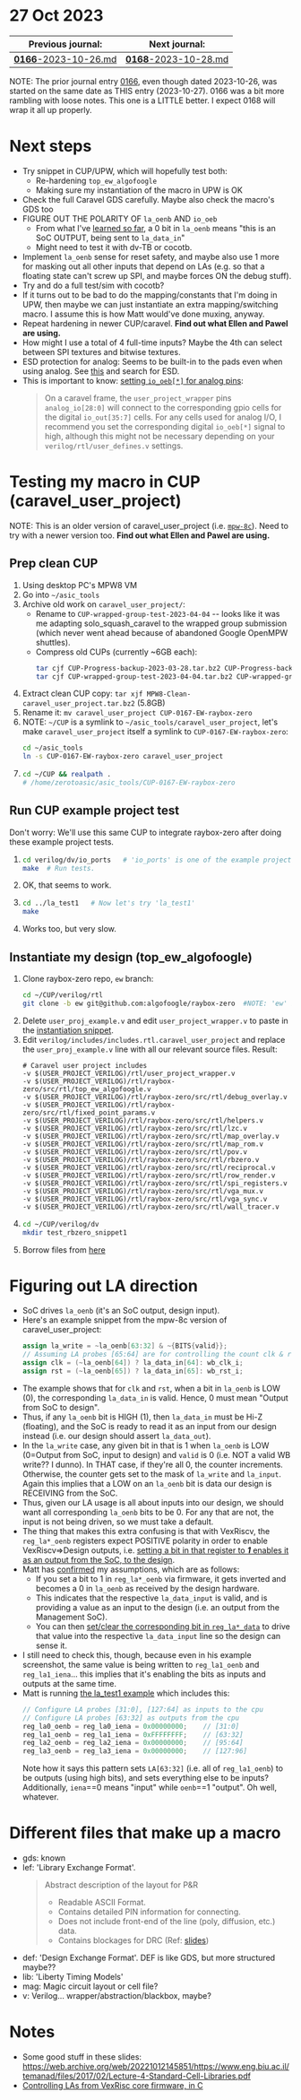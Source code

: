# 27 Oct 2023

| Previous journal: | Next journal: |
|-|-|
| [**0166**-2023-10-26.md](./0166-2023-10-26.md) | [**0168**-2023-10-28.md](./0168-2023-10-28.md) |

NOTE: The prior journal entry [0166](./0166-2023-10-26.md), even though dated 2023-10-26, was started on the same date as THIS entry (2023-10-27). 0166 was a bit more rambling with loose notes. This one is a LITTLE better. I expect 0168 will wrap it all up properly.

# Next steps

*   Try snippet in CUP/UPW, which will hopefully test both:
    *   Re-hardening `top_ew_algofoogle`
    *   Making sure my instantiation of the macro in UPW is OK
*   Check the full Caravel GDS carefully. Maybe also check the macro's GDS too
*   FIGURE OUT THE POLARITY OF `la_oenb` AND `io_oeb`
    *   From what I've [learned so far](#figuring-out-la-direction), a 0 bit in `la_oenb` means "this is an SoC OUTPUT, being sent to `la_data_in`"
    *   Might need to test it with dv-TB or cocotb.
*   Implement `la_oenb` sense for reset safety, and maybe also use 1 more for masking out all other inputs that depend on LAs (e.g. so that a floating state can't screw up SPI, and maybe forces ON the debug stuff).
*   Try and do a full test/sim with cocotb?
*   If it turns out to be bad to do the mapping/constants that I'm doing in UPW, then maybe we can just instantiate an extra mapping/switching macro. I assume this is how Matt would've done muxing, anyway.
*   Repeat hardening in newer CUP/caravel. **Find out what Ellen and Pawel are using.**
*   How might I use a total of 4 full-time inputs? Maybe the 4th can select between SPI textures and bitwise textures.
*   ESD protection for analog: Seems to be built-in to the pads even when using analog. See [this](https://web.open-source-silicon.dev/t/14135562/u017x0nm2e7-i-see-digital-io-mprj-io-pins-are-0-to-37-index-) and search for ESD.
*   This is important to know: [setting `io_oeb[*]` for analog pins](https://web.open-source-silicon.dev/t/14135562/u017x0nm2e7-i-see-digital-io-mprj-io-pins-are-0-to-37-index-#da76de78-afe4-46a4-9daa-ffd132122d6d):
    >   On a caravel frame, the `user_project_wrapper` pins `analog_io[28:0]` will connect to the corresponding gpio cells for the digital `io_out[35:7]` cells. For any cells used for analog I/O, I recommend you set the corresponding digital `io_oeb[*]` signal to high, although this might not be necessary depending on your `verilog/rtl/user_defines.v` settings.


# Testing my macro in CUP (caravel_user_project)

NOTE: This is an older version of caravel_user_project (i.e. [`mpw-8c`](https://github.com/efabless/caravel_user_project/tree/mpw-8c)). Need to try with a newer version too. **Find out what Ellen and Pawel are using.**

## Prep clean CUP

1.  Using desktop PC's MPW8 VM
1.  Go into `~/asic_tools`
1.  Archive old work on `caravel_user_project/`:
    *   Rename to `CUP-wrapped-group-test-2023-04-04` -- looks like it was me adapting solo_squash_caravel to the wrapped group submission (which never went ahead because of abandoned Google OpenMPW shuttles).
    *   Compress old CUPs (currently ~6GB each):
        ```bash
        tar cjf CUP-Progress-backup-2023-03-28.tar.bz2 CUP-Progress-backup-2023-03-28 && rm -rf CUP-Progress-backup-2023-03-28
        tar cjf CUP-wrapped-group-test-2023-04-04.tar.bz2 CUP-wrapped-group-test-2023-04-04 && rm -rf CUP-wrapped-group-test-2023-04-04
        ```
1.  Extract clean CUP copy: `tar xjf MPW8-Clean-caravel_user_project.tar.bz2` (5.8GB)
1.  Rename it: `mv caravel_user_project CUP-0167-EW-raybox-zero`
1.  NOTE: `~/CUP` is a symlink to `~/asic_tools/caravel_user_project`, let's make `caravel_user_project` itself a symlink to `CUP-0167-EW-raybox-zero`:
    ```bash
    cd ~/asic_tools
    ln -s CUP-0167-EW-raybox-zero caravel_user_project
    ```
1.  ```bash
    cd ~/CUP && realpath .
    # /home/zerotoasic/asic_tools/CUP-0167-EW-raybox-zero
    ```

## Run CUP example project test

Don't worry: We'll use this same CUP to integrate raybox-zero after doing these example project tests.

1.  ```bash
    cd verilog/dv/io_ports   # 'io_ports' is one of the example project's tests.
    make  # Run tests.
    ```
2.  OK, that seems to work.
3.  ```bash
    cd ../la_test1   # Now let's try 'la_test1'
    make
    ```
4.  Works too, but very slow.

## Instantiate my design (top_ew_algofoogle)

1.  Clone raybox-zero repo, `ew` branch:
    ```bash
    cd ~/CUP/verilog/rtl
    git clone -b ew git@github.com:algofoogle/raybox-zero  #NOTE: 'ew' branch
    ```
2.  Delete `user_proj_example.v` and edit `user_project_wrapper.v` to paste in the [instantiation snippet](https://github.com/algofoogle/raybox-zero/blob/ew/src/rtl/ew_caravel_snippets/SNIPPET1_NoShare.v).
3.  Edit `verilog/includes/includes.rtl.caravel_user_project` and replace the `user_proj_example.v` line with all our relevant source files. Result:
    ```
    # Caravel user project includes
    -v $(USER_PROJECT_VERILOG)/rtl/user_project_wrapper.v
    -v $(USER_PROJECT_VERILOG)/rtl/raybox-zero/src/rtl/top_ew_algofoogle.v
    -v $(USER_PROJECT_VERILOG)/rtl/raybox-zero/src/rtl/debug_overlay.v
    -v $(USER_PROJECT_VERILOG)/rtl/raybox-zero/src/rtl/fixed_point_params.v
    -v $(USER_PROJECT_VERILOG)/rtl/raybox-zero/src/rtl/helpers.v
    -v $(USER_PROJECT_VERILOG)/rtl/raybox-zero/src/rtl/lzc.v
    -v $(USER_PROJECT_VERILOG)/rtl/raybox-zero/src/rtl/map_overlay.v
    -v $(USER_PROJECT_VERILOG)/rtl/raybox-zero/src/rtl/map_rom.v
    -v $(USER_PROJECT_VERILOG)/rtl/raybox-zero/src/rtl/pov.v
    -v $(USER_PROJECT_VERILOG)/rtl/raybox-zero/src/rtl/rbzero.v
    -v $(USER_PROJECT_VERILOG)/rtl/raybox-zero/src/rtl/reciprocal.v
    -v $(USER_PROJECT_VERILOG)/rtl/raybox-zero/src/rtl/row_render.v
    -v $(USER_PROJECT_VERILOG)/rtl/raybox-zero/src/rtl/spi_registers.v
    -v $(USER_PROJECT_VERILOG)/rtl/raybox-zero/src/rtl/vga_mux.v
    -v $(USER_PROJECT_VERILOG)/rtl/raybox-zero/src/rtl/vga_sync.v
    -v $(USER_PROJECT_VERILOG)/rtl/raybox-zero/src/rtl/wall_tracer.v
    ```
4.  ```bash
    cd ~/CUP/verilog/dv
    mkdir test_rbzero_snippet1
    ```
5.  Borrow files from [here](https://github.com/mattvenn/wrapped_rgb_mixer/tree/mpw5/caravel_rgb_mixer)
    


# Figuring out LA direction

*   SoC drives `la_oenb` (it's an SoC output, design input).
*   Here's an example snippet from the mpw-8c version of caravel_user_project:
    ```verilog
    assign la_write = ~la_oenb[63:32] & ~{BITS{valid}};
    // Assuming LA probes [65:64] are for controlling the count clk & reset  
    assign clk = (~la_oenb[64]) ? la_data_in[64]: wb_clk_i;
    assign rst = (~la_oenb[65]) ? la_data_in[65]: wb_rst_i;
    ```
*   The example shows that for `clk` and `rst`, when a bit in `la_oenb` is LOW (0), the corresponding `la_data_in` is valid. Hence, 0 must mean "Output from SoC to design".
*   Thus, if any `la_oenb` bit is HIGH (1), then `la_data_in` must be Hi-Z (floating), and the SoC is ready to read it as an input from our design instead (i.e. our design should assert `la_data_out`).
*   In the `la_write` case, any given bit in that is 1 when `la_oenb` is LOW (0=Output from SoC, input to design) and `valid` is 0 (i.e. NOT a valid WB write?? I dunno). In THAT case, if they're all 0, the counter increments. Otherwise, the counter gets set to the mask of `la_write` and `la_input`. Again this implies that a LOW on an `la_oenb` bit is data our design is RECEIVING from the SoC.
*   Thus, given our LA usage is all about inputs into our design, we should want all corresponding `la_oenb` bits to be 0. For any that are not, the input is not being driven, so we must take a default.
*   The thing that makes this extra confusing is that with VexRiscv, the `reg_la*_oenb` registers expect POSITIVE polarity in order to enable VexRiscv=>Design outputs, i.e. [setting a bit in that register to ***1*** enables it as an output from the SoC, to the design](https://github.com/algofoogle/solo-squash-caravel/blob/eb307e157a5c043a4b062cf4ca89ae93e8352a8e/verilog/dv/solo_squash_caravel/solo_squash_caravel.c#L114-L116).
*   Matt has [confirmed](https://discord.com/channels/778248761054986292/939534075595739156/1167403384232476692) my assumptions, which are as follows:
    *   If you set a bit to 1 in `reg_la*_oenb` via firmware, it gets inverted and becomes a 0 in `la_oenb` as received by the design hardware.
    *   This indicates that the respective `la_data_input` is valid, and is providing a value as an input to the design (i.e. an output from the Management SoC).
    *   You can then [set/clear the corresponding bit in `reg_la*_data`](https://github.com/algofoogle/solo-squash-caravel/blob/eb307e157a5c043a4b062cf4ca89ae93e8352a8e/verilog/dv/solo_squash_caravel/solo_squash_caravel.c#L117-L118) to drive that value into the respective `la_data_input` line so the design can sense it.
*   I still need to check this, though, because even in his example screenshot, the same value is being written to `reg_la1_oenb` and `reg_la1_iena`... this implies that it's enabling the bits as inputs and outputs at the same time.
*   Matt is running [the la_test1 example](https://github.com/efabless/caravel_user_project/blob/872a4fc82fbd96448232186858c0ed4bffc991b4/verilog/dv/la_test1/la_test1.c#L104-L109) which includes this:
    ```c
    // Configure LA probes [31:0], [127:64] as inputs to the cpu 
    // Configure LA probes [63:32] as outputs from the cpu
    reg_la0_oenb = reg_la0_iena = 0x00000000;    // [31:0]
    reg_la1_oenb = reg_la1_iena = 0xFFFFFFFF;    // [63:32]
    reg_la2_oenb = reg_la2_iena = 0x00000000;    // [95:64]
    reg_la3_oenb = reg_la3_iena = 0x00000000;    // [127:96]
    ```
    Note how it says this pattern sets `LA[63:32]` (i.e. all of `reg_la1_oenb`) to be outputs (using high bits), and sets everything else to be inputs? Additionally, `iena`==0 means "input" while `oenb`==1 "output". Oh well, whatever.


# Different files that make up a macro

*   gds: known
*   lef: 'Library Exchange Format'.
    >   Abstract description of the layout for P&R
    >   *   Readable ASCII Format.
    >   *   Contains detailed PIN information for connecting.
    >   *   Does not include front-end of the line (poly, diffusion, etc.) data.
    >   *   Contains blockages for DRC
    (Ref: [slides](https://web.archive.org/web/20221012145851/https://www.eng.biu.ac.il/temanad/files/2017/02/Lecture-4-Standard-Cell-Libraries.pdf))
*   def: 'Design Exchange Format'. DEF is like GDS, but more structured maybe??
*   lib: 'Liberty Timing Models'
*   mag: Magic circuit layout or cell file?
*   v: Verilog... wrapper/abstraction/blackbox, maybe?


# Notes

*   Some good stuff in these slides: https://web.archive.org/web/20221012145851/https://www.eng.biu.ac.il/temanad/files/2017/02/Lecture-4-Standard-Cell-Libraries.pdf
*   [Controlling LAs from VexRisc core firmware, in C](https://github.com/algofoogle/solo-squash-caravel/blob/eb307e157a5c043a4b062cf4ca89ae93e8352a8e/verilog/dv/solo_squash_caravel/solo_squash_caravel.c#L98C64-L119)
